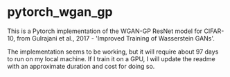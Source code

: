 # pytorch_wgan_gp

This is a Pytorch implementation of the WGAN-GP ResNet model for CIFAR-10, from Gulrajani et al., 2017 - 'Improved Training of Wasserstein GANs'.

The implementation seems to be working, but it will require about 97 days to run on my local machine. If I train it on a GPU, I will update the readme 
with an approximate duration and cost for doing so.

